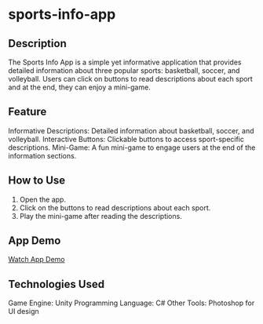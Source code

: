 # sports-info-app

## Description
The Sports Info App is a simple yet informative application that provides detailed information about three popular sports: basketball, soccer, and volleyball. Users can click on buttons to read descriptions about each sport and at the end, they can enjoy a mini-game.

## Feature
Informative Descriptions: Detailed information about basketball, soccer, and volleyball.
Interactive Buttons: Clickable buttons to access sport-specific descriptions.
Mini-Game: A fun mini-game to engage users at the end of the information sections.

## How to Use
1. Open the app.
2. Click on the buttons to read descriptions about each sport.
3. Play the mini-game after reading the descriptions.

## App Demo
[Watch App Demo](https://youtube.com/shorts/aka6CyYasOY)

## Technologies Used
Game Engine: Unity
Programming Language: C#
Other Tools: Photoshop for UI design

